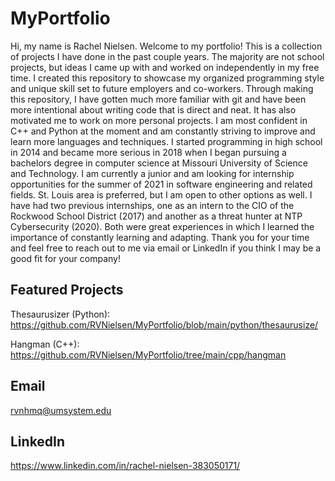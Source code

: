 # MyPortfolio
  Hi, my name is Rachel Nielsen. Welcome to my portfolio! This is a collection of projects I have done in the past couple years. The majority are not school projects, but ideas I came up with and worked on independently in my free time. I created this repository to showcase my organized programming style and unique skill set to future employers and co-workers. Through making this repository, I have gotten much more familiar with git and have been more intentional about writing code that is direct and neat. It has also motivated me to work on more personal projects. I am most confident in C++ and Python at the moment and am constantly striving to improve and learn more languages and techniques. I started programming in high school in 2014 and became more serious in 2018 when I began pursuing a bachelors degree in computer science at Missouri University of Science and Technology. I am currently a junior and am looking for internship opportunities for the summer of 2021 in software engineering and related fields. St. Louis area is preferred, but I am open to other options as well. I have had two previous internships, one as an intern to the CIO of the Rockwood School District (2017) and another as a threat hunter at NTP Cybersecurity (2020). Both were great experiences in which I learned the importance of constantly learning and adapting. Thank you for your time and feel free to reach out to me via email or LinkedIn if you think I may be a good fit for your company!

## Featured Projects
Thesaurusizer (Python): https://github.com/RVNielsen/MyPortfolio/blob/main/python/thesaurusize/

Hangman (C++): https://github.com/RVNielsen/MyPortfolio/tree/main/cpp/hangman

## Email
rvnhmq@umsystem.edu

## LinkedIn
https://www.linkedin.com/in/rachel-nielsen-383050171/
